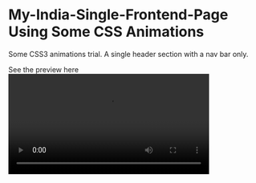 # My-India-Single-Frontend-Page Using Some CSS Animations
Some CSS3 animations trial. A single header section with a nav bar only. 

See the preview here
 <video width="400" controls>
 <source src="preview.mp4" type="video/mp4">
 </video>
